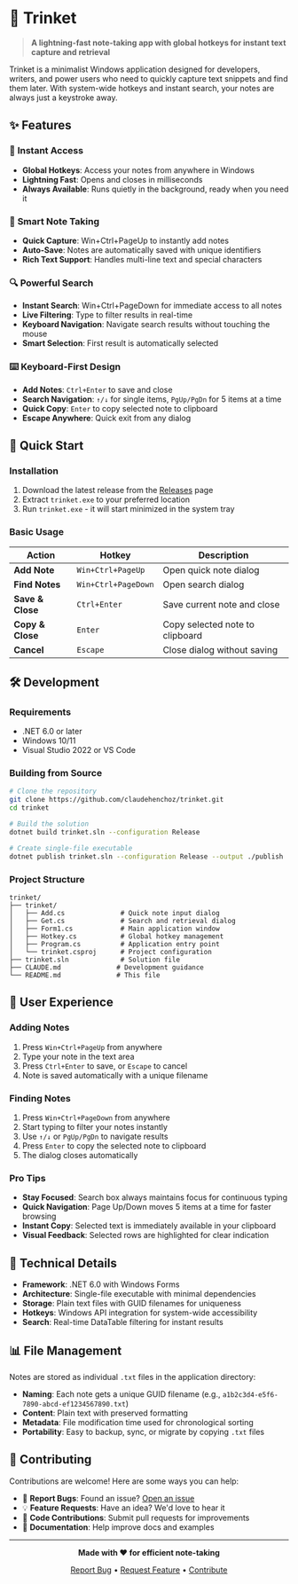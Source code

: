 # 📝 Trinket

> **A lightning-fast note-taking app with global hotkeys for instant text capture and retrieval**

Trinket is a minimalist Windows application designed for developers, writers, and power users who need to quickly capture text snippets and find them later. With system-wide hotkeys and instant search, your notes are always just a keystroke away.

## ✨ Features

### 🚀 **Instant Access**
- **Global Hotkeys**: Access your notes from anywhere in Windows
- **Lightning Fast**: Opens and closes in milliseconds
- **Always Available**: Runs quietly in the background, ready when you need it

### 📝 **Smart Note Taking**
- **Quick Capture**: Win+Ctrl+PageUp to instantly add notes
- **Auto-Save**: Notes are automatically saved with unique identifiers
- **Rich Text Support**: Handles multi-line text and special characters

### 🔍 **Powerful Search**
- **Instant Search**: Win+Ctrl+PageDown for immediate access to all notes
- **Live Filtering**: Type to filter results in real-time
- **Keyboard Navigation**: Navigate search results without touching the mouse
- **Smart Selection**: First result is automatically selected

### ⌨️ **Keyboard-First Design**
- **Add Notes**: `Ctrl+Enter` to save and close
- **Search Navigation**: `↑/↓` for single items, `PgUp/PgDn` for 5 items at a time
- **Quick Copy**: `Enter` to copy selected note to clipboard
- **Escape Anywhere**: Quick exit from any dialog

## 🎯 Quick Start

### Installation
1. Download the latest release from the [Releases](../../releases) page
2. Extract `trinket.exe` to your preferred location
3. Run `trinket.exe` - it will start minimized in the system tray

### Basic Usage

| Action | Hotkey | Description |
|--------|--------|-------------|
| **Add Note** | `Win+Ctrl+PageUp` | Open quick note dialog |
| **Find Notes** | `Win+Ctrl+PageDown` | Open search dialog |
| **Save & Close** | `Ctrl+Enter` | Save current note and close |
| **Copy & Close** | `Enter` | Copy selected note to clipboard |
| **Cancel** | `Escape` | Close dialog without saving |

## 🛠️ Development

### Requirements
- .NET 6.0 or later
- Windows 10/11
- Visual Studio 2022 or VS Code

### Building from Source

```bash
# Clone the repository
git clone https://github.com/claudehenchoz/trinket.git
cd trinket

# Build the solution
dotnet build trinket.sln --configuration Release

# Create single-file executable
dotnet publish trinket.sln --configuration Release --output ./publish
```

### Project Structure

```
trinket/
├── trinket/
│   ├── Add.cs              # Quick note input dialog
│   ├── Get.cs              # Search and retrieval dialog  
│   ├── Form1.cs            # Main application window
│   ├── Hotkey.cs           # Global hotkey management
│   ├── Program.cs          # Application entry point
│   └── trinket.csproj      # Project configuration
├── trinket.sln             # Solution file
├── CLAUDE.md              # Development guidance
└── README.md              # This file
```

## 🎨 User Experience

### Adding Notes
1. Press `Win+Ctrl+PageUp` from anywhere
2. Type your note in the text area
3. Press `Ctrl+Enter` to save, or `Escape` to cancel
4. Note is saved automatically with a unique filename

### Finding Notes  
1. Press `Win+Ctrl+PageDown` from anywhere
2. Start typing to filter your notes instantly
3. Use `↑/↓` or `PgUp/PgDn` to navigate results
4. Press `Enter` to copy the selected note to clipboard
5. The dialog closes automatically

### Pro Tips
- **Stay Focused**: Search box always maintains focus for continuous typing
- **Quick Navigation**: Page Up/Down moves 5 items at a time for faster browsing  
- **Instant Copy**: Selected text is immediately available in your clipboard
- **Visual Feedback**: Selected rows are highlighted for clear indication

## 🔧 Technical Details

- **Framework**: .NET 6.0 with Windows Forms
- **Architecture**: Single-file executable with minimal dependencies
- **Storage**: Plain text files with GUID filenames for uniqueness
- **Hotkeys**: Windows API integration for system-wide accessibility
- **Search**: Real-time DataTable filtering for instant results

## 📊 File Management

Notes are stored as individual `.txt` files in the application directory:
- **Naming**: Each note gets a unique GUID filename (e.g., `a1b2c3d4-e5f6-7890-abcd-ef1234567890.txt`)
- **Content**: Plain text with preserved formatting
- **Metadata**: File modification time used for chronological sorting
- **Portability**: Easy to backup, sync, or migrate by copying `.txt` files

## 🤝 Contributing

Contributions are welcome! Here are some ways you can help:

- 🐛 **Report Bugs**: Found an issue? [Open an issue](../../issues)
- 💡 **Feature Requests**: Have an idea? We'd love to hear it
- 🔧 **Code Contributions**: Submit pull requests for improvements
- 📖 **Documentation**: Help improve docs and examples

---

<div align="center">

**Made with ❤️ for efficient note-taking**

[Report Bug](../../issues) • [Request Feature](../../issues) • [Contribute](../../pulls)

</div>